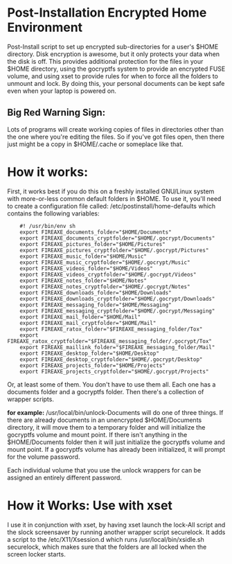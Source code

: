 Post-Installation Encrypted Home Environment
============================================

Post-Install script to set up encrypted sub-directories for a user's $HOME
directory. Disk encryption is awesome, but it only protects your data when the
disk is off. This provides additional protection for the files in your $HOME
directory, using the gocryptfs system to provide an encrypted FUSE volume, and
using xset to provide rules for when to force all the folders to unmount and
lock. By doing this, your personal documents can be kept safe even when your
laptop is powered on.

Big Red Warning Sign:
---------------------

Lots of programs will create working copies of files in directories other than
the one where you're editing the files. So if you've got files open, then there
just might be a copy in $HOME/.cache or someplace like that.

How it works:
=============

First, it works best if you do this on a freshly installed GNU/Linux system with
more-or-less common default folders in $HOME. To use it, you'll need to create
a configuration file called: /etc/postinstall/home-defaults which contains the
following variables:

        #! /usr/bin/env sh
        export FIREAXE_documents_folder="$HOME/Documents"
        export FIREAXE_documents_cryptfolder="$HOME/.gocrypt/Documents"
        export FIREAXE_pictures_folder="$HOME/Pictures"
        export FIREAXE_pictures_cryptfolder="$HOME/.gocrypt/Pictures"
        export FIREAXE_music_folder="$HOME/Music"
        export FIREAXE_music_cryptfolder="$HOME/.gocrypt/Music"
        export FIREAXE_videos_folder="$HOME/Videos"
        export FIREAXE_videos_cryptfolder="$HOME/.gocrypt/Videos"
        export FIREAXE_notes_folder="$HOME/Notes"
        export FIREAXE_notes_cryptfolder="$HOME/.gocrypt/Notes"
        export FIREAXE_downloads_folder="$HOME/Downloads"
        export FIREAXE_downloads_cryptfolder="$HOME/.gocrypt/Downloads"
        export FIREAXE_messaging_folder="$HOME/Messaging"
        export FIREAXE_messaging_cryptfolder="$HOME/.gocrypt/Messaging"
        export FIREAXE_mail_folder="$HOME/Mail"
        export FIREAXE_mail_cryptfolder="$HOME/Mail"
        export FIREAXE_ratox_folder="$FIREAXE_messaging_folder/Tox"
        export FIREAXE_ratox_cryptfolder="$FIREAXE_messaging_folder/.gocrypt/Tox"
        export FIREAXE_maillink_folder="$FIREAXE_messaging_folder/Mail"
        export FIREAXE_desktop_folder="$HOME/Desktop"
        export FIREAXE_desktop_cryptfolder="$HOME/.gocrypt/Desktop"
        export FIREAXE_projects_folder="$HOME/Projects"
        export FIREAXE_projects_cryptfolder="$HOME/.gocrypt/Projects"

Or, at least some of them. You don't have to use them all. Each one has a
documents folder and a gocryptfs folder. Then there's a collection of wrapper
scripts.

**for example:** /usr/local/bin/unlock-Documents will do one of three things. If
there are already documents in an unencrypted $HOME/Documents directory, it will
move them to a temporary folder and will initialize the gocryptfs volume and
mount point. If there isn't anything in the $HOME/Documents folder then it will
just initialize the gocryptfs volume and mount point. If a gocryptfs volume has
already been initialized, it will prompt for the volume password.

Each individual volume that you use the unlock wrappers for can be assigned an
entirely different password.

How it Works: Use with xset
===========================

I use it in conjunction with xset, by having xset launch the lock-All script and
the slock screensaver by running another wrapper script securelock. It adds a
script to the /etc/X11/Xsession.d which runs /usr/local/bin/xsidle.sh
securelock, which makes sure that the folders are all locked when the screen
locker starts.

